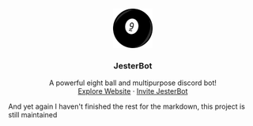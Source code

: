 <p align="center">
  <a href="https://sites.google.com/view/jesterbot">
    <img src="9ball.png" alt="Logo" width="80" height="80">
  </a>
  
  <h3 align="center">JesterBot</h3>

  <p align="center">
    A powerful eight ball and multipurpose discord bot!
    <br />
    <a href="">Explore Website</a>
    ·
    <a href="">Invite JesterBot</a>
  </p>
</p>

And yet again I haven't finished the rest for the markdown, this project is still maintained
